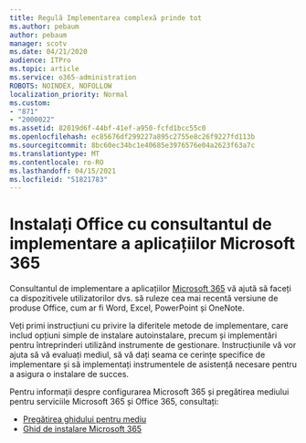 ```yaml
---
title: Regulă Implementarea complexă prinde tot
ms.author: pebaum
author: pebaum
manager: scotv
ms.date: 04/21/2020
audience: ITPro
ms.topic: article
ms.service: o365-administration
ROBOTS: NOINDEX, NOFOLLOW
localization_priority: Normal
ms.custom:
- "871"
- "2000022"
ms.assetid: 82019d6f-44bf-41ef-a950-fcfd1bcc55c0
ms.openlocfilehash: ec85676df299227a895c2755e8c26f9227fd113b
ms.sourcegitcommit: 8bc60ec34bc1e40685e3976576e04a2623f63a7c
ms.translationtype: MT
ms.contentlocale: ro-RO
ms.lasthandoff: 04/15/2021
ms.locfileid: "51821783"
---
```

# <a name="install-office-with-the-microsoft-365-apps-deployment-advisor"></a>Instalați Office cu consultantul de implementare a aplicațiilor Microsoft 365

Consultantul de implementare a aplicațiilor [Microsoft 365](https://go.microsoft.com/fwlink/?linkid=2145748) vă ajută să faceți ca dispozitivele utilizatorilor dvs. să ruleze cea mai recentă versiune de produse Office, cum ar fi Word, Excel, PowerPoint și OneNote.
  
Veți primi instrucțiuni cu privire la diferitele metode de implementare, care includ opțiuni simple de instalare autoinstalare, precum și implementări pentru întreprinderi utilizând instrumente de gestionare. Instrucțiunile vă vor ajuta să vă evaluați mediul, să vă dați seama ce cerințe specifice de implementare și să implementați instrumentele de asistență necesare pentru a asigura o instalare de succes.
  
Pentru informații despre configurarea Microsoft 365 și pregătirea mediului pentru serviciile Microsoft 365 și Office 365, consultați:

- [Pregătirea ghidului pentru mediu](https://go.microsoft.com/fwlink/?linkid=2005213)
- [Ghid de instalare Microsoft 365](https://go.microsoft.com/fwlink/?linkid=2072646)
